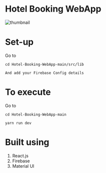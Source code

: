 # Hotel Booking WebApp

![thumbnail](https://github.com/Hexton09/Cloud_Performance_tuning/assets/98824774/68501708-458a-4943-af6c-bc9c1b8cbaca)

# Set-up
Go to
````
cd Hotel-Booking-WebApp-main/src/lib
````
``
And add your Firebase Config details
``
# To execute
Go to
```
cd Hotel-Booking-WebApp-main
```
```
yarn run dev
```

# Built using

1. React.js
2. Firebase
3. Material UI

